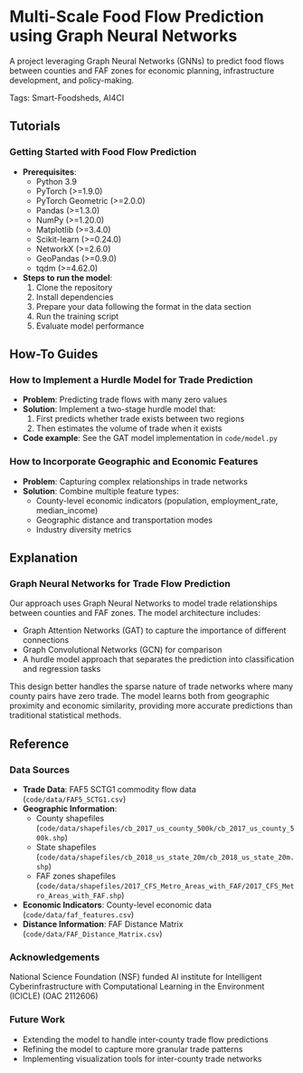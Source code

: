 # Multi-Scale Food Flow Prediction using Graph Neural Networks
A project leveraging Graph Neural Networks (GNNs) to predict food flows between counties and FAF zones for economic planning, infrastructure development, and policy-making.

Tags: Smart-Foodsheds, AI4CI

## Tutorials

### Getting Started with Food Flow Prediction
- **Prerequisites**:
  - Python 3.9
  - PyTorch (>=1.9.0)
  - PyTorch Geometric (>=2.0.0)
  - Pandas (>=1.3.0)
  - NumPy (>=1.20.0)
  - Matplotlib (>=3.4.0)
  - Scikit-learn (>=0.24.0)
  - NetworkX (>=2.6.0)
  - GeoPandas (>=0.9.0)
  - tqdm (>=4.62.0)
- **Steps to run the model**:
  1. Clone the repository
  2. Install dependencies
  3. Prepare your data following the format in the data section
  4. Run the training script
  5. Evaluate model performance

## How-To Guides

### How to Implement a Hurdle Model for Trade Prediction
- **Problem**: Predicting trade flows with many zero values
- **Solution**: Implement a two-stage hurdle model that:
  1. First predicts whether trade exists between two regions
  2. Then estimates the volume of trade when it exists
- **Code example**: See the GAT model implementation in `code/model.py`

### How to Incorporate Geographic and Economic Features
- **Problem**: Capturing complex relationships in trade networks
- **Solution**: Combine multiple feature types:
  - County-level economic indicators (population, employment_rate, median_income)
  - Geographic distance and transportation modes
  - Industry diversity metrics

## Explanation

### Graph Neural Networks for Trade Flow Prediction
Our approach uses Graph Neural Networks to model trade relationships between counties and FAF zones. The model architecture includes:
- Graph Attention Networks (GAT) to capture the importance of different connections
- Graph Convolutional Networks (GCN) for comparison
- A hurdle model approach that separates the prediction into classification and regression tasks

This design better handles the sparse nature of trade networks where many county pairs have zero trade. The model learns both from geographic proximity and economic similarity, providing more accurate predictions than traditional statistical methods.

## Reference

### Data Sources
- **Trade Data**: FAF5 SCTG1 commodity flow data (`code/data/FAF5_SCTG1.csv`)
- **Geographic Information**:
  - County shapefiles (`code/data/shapefiles/cb_2017_us_county_500k/cb_2017_us_county_500k.shp`)
  - State shapefiles (`code/data/shapefiles/cb_2018_us_state_20m/cb_2018_us_state_20m.shp`)
  - FAF zones shapefiles (`code/data/shapefiles/2017_CFS_Metro_Areas_with_FAF/2017_CFS_Metro_Areas_with_FAF.shp`)
- **Economic Indicators**: County-level economic data (`code/data/faf_features.csv`)
- **Distance Information**: FAF Distance Matrix (`code/data/FAF_Distance_Matrix.csv`)

### Acknowledgements
National Science Foundation (NSF) funded AI institute for Intelligent Cyberinfrastructure with Computational Learning in the Environment (ICICLE) (OAC 2112606)

### Future Work
- Extending the model to handle inter-county trade flow predictions
- Refining the model to capture more granular trade patterns
- Implementing visualization tools for inter-county trade networks
